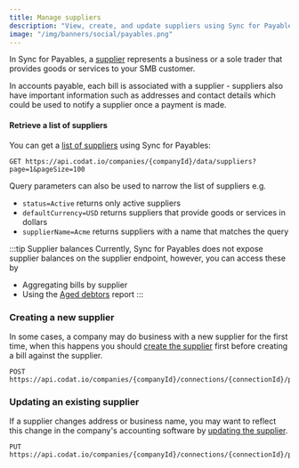 ```yaml
---
title: Manage suppliers
description: "View, create, and update suppliers using Sync for Payables"
image: "/img/banners/social/payables.png"
---
```


In Sync for Payables, a [supplier](/sync-for-payables-api#/schemas/Supplier) represents a business or a sole trader that provides goods or services to your SMB customer.

In accounts payable, each bill is associated with a supplier - suppliers also have important information such as addresses and contact details which could be used to notify a supplier once a payment is made.

#### Retrieve a list of suppliers

You can get a [list of suppliers](/sync-for-payables-api#/operations/list-suppliers) using Sync for Payables:

```http request title="List suppliers"
GET https://api.codat.io/companies/{companyId}/data/suppliers?page=1&pageSize=100
```

Query parameters can also be used to narrow the list of suppliers e.g.
- `status=Active` returns only active suppliers
- `defaultCurrency=USD` returns suppliers that provide goods or services in dollars
- `supplierName=Acme` returns suppliers with a name that matches the query

:::tip Supplier balances
Currently, Sync for Payables does not expose supplier balances on the supplier endpoint, however, you can access these by
- Aggregating bills by supplier
- Using the [Aged debtors](/sync-for-payables-api#/operations/get-aged-debtors-report) report
:::

### Creating a new supplier

In some cases, a company may do business with a new supplier for the first time, when this happens you should [create the supplier](/sync-for-payables-api#/operations/create-supplier) first before creating a bill against the supplier.

```http request title="Create supplier"
POST https://api.codat.io/companies/{companyId}/connections/{connectionId}/push/suppliers
```

### Updating an existing supplier

If a supplier changes address or business name, you may want to reflect this change in the company's accounting software by [updating the supplier](/sync-for-payables-api#/operations/put-supplier).

```http request title="Update supplier"
PUT https://api.codat.io/companies/{companyId}/connections/{connectionId}/push/suppliers/{supplierId}
```